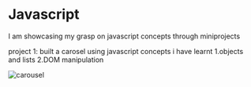 # Javascript
I am showcasing my grasp on javascript concepts through miniprojects

project 1:
built a carosel using javascript concepts i have learnt 
1.objects and lists
2.DOM manipulation


![carousel](https://github.com/tranqulity21/Javascript/assets/79315856/aaaa09b8-315d-4e84-a274-b1d40293a369)

